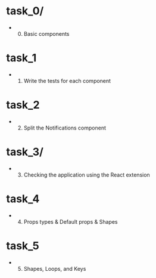 # task_0/

* 0. Basic components 

# task_1

* 1. Write the tests for each component 

# task_2

* 2. Split the Notifications component 
# task_3/

* 3. Checking the application using the React extension 

# task_4

* 4. Props types & Default props & Shapes 

# task_5

* 5. Shapes, Loops, and Keys 
